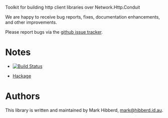 Toolkit for building http client libraries over Network.Http.Conduit

We are happy to receive bug reports, fixes, documentation enhancements,
and other improvements.

Please report bugs via the
[github issue tracker](http://github.com/apiengine/network-api-support/issues).

# Notes

* [![Build Status](https://secure.travis-ci.org/apiengine/network-api-support.png)](http://travis-ci.org/apiengine/network-api-support)

* [Hackage](http://hackage.haskell.org/package/network-api-support)

# Authors

This library is written and maintained by Mark Hibberd,
<mark@hibberd.id.au>.

